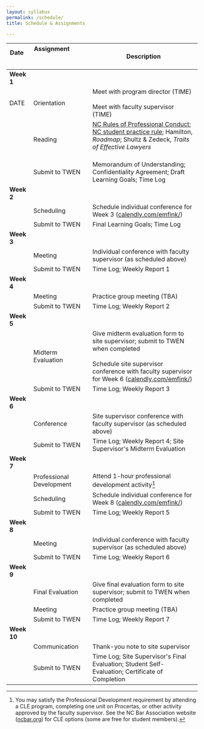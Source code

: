 ```yaml
---
layout: syllabus
permalink: /schedule/
title: Schedule & Assignments

---
```


 **Date** &nbsp; &nbsp; &nbsp; &nbsp;  |  Assignment &nbsp; &nbsp; &nbsp; &nbsp; &nbsp; &nbsp; &nbsp; &nbsp; &nbsp; &nbsp; &nbsp; &nbsp; &nbsp; &nbsp; &nbsp; &nbsp; &nbsp; &nbsp; &nbsp; &nbsp; &nbsp; &nbsp; &nbsp;   |  Description  |
--|--|--
 **Week 1** | &nbsp; | &nbsp;
 DATE   | Orientation | Meet with program director (TIME) <br><br> Meet with faculty supervisor (TIME)
 &nbsp; | Reading | [NC Rules of Professional Conduct](http://bit.ly/2TrnYcg); [NC student practice rule](http://bit.ly/2TmaUot); Hamilton, _Roadmap_; Shultz & Zedeck, _Traits of Effective Lawyers_ <br><br>
 &nbsp; | Submit to TWEN | Memorandum of Understanding; Confidentiality Agreement; Draft Learning Goals; Time Log
 **Week 2** | &nbsp; | &nbsp;
 &nbsp; | Scheduling | Schedule individual conference for Week 3 ([calendly.com/emfink/](https://calendly.com/emfink/)) 
 &nbsp; | Submit to TWEN | Final Learning Goals; Time Log
 **Week 3** | &nbsp; | &nbsp; 
 &nbsp; | Meeting | Individual conference with faculty supervisor (as scheduled above)
 &nbsp; | Submit to TWEN | Time Log; Weekly Report 1 
 **Week 4** | &nbsp; | &nbsp;
 &nbsp; | Meeting | Practice group meeting (TBA) 
 &nbsp; | Submit to TWEN | Time Log; Weekly Report 2
 **Week 5** | &nbsp; | &nbsp;
 &nbsp; | Midterm Evaluation | Give midterm evaluation form to site supervisor; submit to TWEN when completed <br><br> Schedule site supervisor conference with faculty supervisor for Week 6 ([calendly.com/emfink/](https://calendly.com/emfink/))
 &nbsp; | Submit to TWEN | Time Log; Weekly Report 3 
 **Week 6** | &nbsp; | &nbsp;
 &nbsp; | Conference | Site supervisor conference with faculty supervisor (as scheduled above)
 &nbsp; | Submit to TWEN | Time Log; Weekly Report 4; Site Supervisor's Midterm Evaluation
 **Week 7** | &nbsp; | &nbsp;
 &nbsp; | Professional Development | Attend 1-hour professional development activity[^1]
 &nbsp; | Scheduling | Schedule individual conference for Week 8 ([calendly.com/emfink/](https://calendly.com/emfink/)) 
 &nbsp; | Submit to TWEN | Time Log; Weekly Report 5 
 **Week 8** | &nbsp; | &nbsp;
 &nbsp; | Meeting | Individual conference with faculty supervisor (as scheduled above)
 &nbsp; | Submit to TWEN | Time Log; Weekly Report 6 
 **Week 9** | &nbsp; | &nbsp;
 &nbsp; | Final Evaluation |  Give final evaluation form to site supervisor; submit to TWEN when completed
 &nbsp; | Meeting | Practice group meeting (TBA)
 &nbsp; | Submit to TWEN | Time Log; Weekly Report 7
 **Week 10** | &nbsp; | &nbsp;
 &nbsp; | Communication |  Thank-you note to site supervisor
 &nbsp; | Submit to TWEN | Time Log; Site Supervisor's Final Evaluation; Student Self-Evaluation; Certificate of Completion
 
 [^1]: You may satisfy the Professional Development requirement by attending a CLE program, completing one unit on Procertas, or other activity approved by the faculty supervisor. See the NC Bar Association website ([ncbar.org](https://ncbar.org)) for CLE options (some are free for student members).
